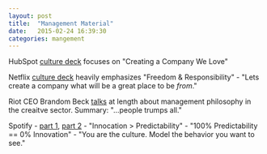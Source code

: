 ```yaml
---
layout: post
title:  "Management Material"
date:   2015-02-24 16:39:30
categories: mangement
---
```


HubSpot [culture deck][hubspot] focuses on "Creating a Company We Love"

Netflix [culture deck][netflix] heavily emphasizes "Freedom & Responsibility"
	- "Lets create a company what will be a great place to be _from_."

Riot CEO Brandom Beck [talks][riot] at length about management philosophy in the creaitve sector. Summary: "...people trumps all."

Spotify - [part 1][spotify_1], [part 2][spotify_2]
	- "Innocation > Predictability"
	- "100% Predictability == 0% Innovation"
	- "You are the culture. Model the behavior you want to see."

[hubspot]:	http://blog.hubspot.com/blog/tabid/6307/bid/34234/The-HubSpot-Culture-Code-Creating-a-Company-We-Love.aspx
[netflix]:	http://www.slideshare.net/reed2001/culture-1798664
[riot]: 	https://www.youtube.com/watch?feature=player_embedded&v=6PxxExsVA_Y
[spotify_1]:https://labs.spotify.com/2014/03/27/spotify-engineering-culture-part-1/
[spotify_2]:https://labs.spotify.com/2014/09/20/spotify-engineering-culture-part-2/
